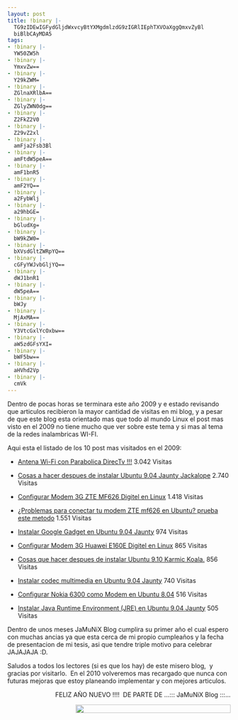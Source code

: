 ```yaml
---
layout: post
title: !binary |-
  TG9zIDEwIGFydGljdWxvcyBtYXMgdmlzdG9zIGRlIEphTXVOaXggQmxvZyBl
  biBlbCAyMDA5
tags:
- !binary |-
  YW50ZW5h
- !binary |-
  YmxvZw==
- !binary |-
  Y29kZWM=
- !binary |-
  ZGlnaXRlbA==
- !binary |-
  ZGlyZWN0dg==
- !binary |-
  Z2FkZ2V0
- !binary |-
  Z29vZ2xl
- !binary |-
  amFja2Fsb3Bl
- !binary |-
  amFtdW5peA==
- !binary |-
  amF1bnR5
- !binary |-
  amF2YQ==
- !binary |-
  a2FybWlj
- !binary |-
  a29hbGE=
- !binary |-
  bGludXg=
- !binary |-
  bW9kZW0=
- !binary |-
  bXVsdGltZWRpYQ==
- !binary |-
  cGFyYWJvbGljYQ==
- !binary |-
  dWJ1bnR1
- !binary |-
  dW5peA==
- !binary |-
  bWJy
- !binary |-
  MjAxMA==
- !binary |-
  Y3VtcGxlYcOxbw==
- !binary |-
  aW5zdGFsYXI=
- !binary |-
  bWF5bw==
- !binary |-
  aHVhd2Vp
- !binary |-
  cmVk
---
```

Dentro de pocas horas se terminara este año 2009 y e estado revisando que articulos recibieron la mayor cantidad de visitas en mi blog, y a pesar de que este blog esta orientado mas que todo al mundo Linux el post mas visto en el 2009 no tiene mucho que ver sobre este tema y si mas al tema de la redes inalambricas WI-FI.

Aqui esta el listado de los 10 post mas visitados en el 2009:

- <a href="../2009/02/11/antena-wi-fi-con-parabolica-directv/" target="_blank">Antena Wi-Fi con Parabolica DirecTv !!!</a> 3.042 Visitas

- <a href="../2009/04/25/cosas-a-hacer-despues-de-instalar-ubuntu-904-jaunty-jackalope/" target="_blank">Cosas a hacer despues de instalar Ubuntu 9.04 Jaunty Jackalope</a> 2.740 Visitas

- <a href="../2009/05/08/configurar-modem-3g-zte-mf626-digitel-en-linux/" target="_blank">Configurar Modem 3G ZTE MF626 Digitel en Linux</a> 1.418 Visitas

- <a href="../2009/08/09/%c2%bfproblemas-para-conectar-tu-modem-zte-mf626-en-ubuntu-prueba-este-metodo/" target="_blank">¿Problemas para conectar tu modem ZTE mf626 en Ubuntu? prueba este metodo</a> 1.551 Visitas

- <a href="../2009/05/22/instalar-google-gadget-en-ubuntu-904-jaunty/" target="_blank">Instalar Google Gadget en Ubuntu 9.04 Jaunty</a> 974 Visitas

- <a href="../2009/05/08/configurar-modem-3g-huawei-e160e-digitel-en-linux/" target="_blank">Configurar Modem 3G Huawei E160E Digitel en Linux</a> 865 Visitas

- <a href="../2009/10/30/cosas-que-hacer-despues-de-instalar-ubuntu-9-10-karmic-koala/" target="_blank">Cosas que hacer despues de instalar Ubuntu 9.10 Karmic Koala.</a> 856 Visitas

- <a href="../2009/05/01/instalar-codec-multimedia-en-ubuntu-904-jaunty/" target="_blank">Instalar codec multimedia en Ubuntu 9.04 Jaunty</a> 740 Visitas

- <a href="../2009/03/10/configurar-nokia-6300-como-modem-en-ubuntu-804/" target="_blank">Configurar Nokia 6300 como Modem en Ubuntu 8.04</a> 516 Visitas

- <a href="../2009/05/01/instalar-java-runtime-environment-jre-en-ubuntu-904-jaunty/" target="_blank">Instalar Java Runtime Environment (JRE) en Ubuntu 9.04 Jaunty</a> 505 Visitas

Dentro de unos meses JaMuNiX Blog cumplira su primer año el cual espero con muchas ancias ya que esta cerca de mi propio cumpleaños y la fecha de presentacion de mi tesis, asi que tendre triple motivo para celebrar JAJAJAJA :D.

Saludos a todos los lectores (si es que los hay) de este misero blog,  y gracias por visitarlo.  En el 2010 volveremos mas recargado que nunca con futuras mejoras que estoy planeando implementar y con mejores articulos.
<p style="text-align: right;">FELIZ AÑO NUEVO !!!!  DE PARTE DE ...::: JaMuNiX Blog :::...</p>
<p style="text-align: right;"><img class="alignnone" title="Userbar JaMuNiX Blog" src="http://blog.jam.net.ve/imagenes/userbar-jamunix.jpg" alt="" width="350" height="19" /></p>
